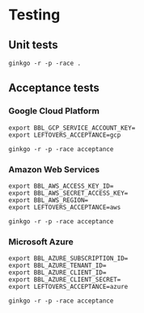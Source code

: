 # Testing

## Unit tests

```
ginkgo -r -p -race .
```

## Acceptance tests


### Google Cloud Platform

```
export BBL_GCP_SERVICE_ACCOUNT_KEY=
export LEFTOVERS_ACCEPTANCE=gcp

ginkgo -r -p -race acceptance
```


### Amazon Web Services

```
export BBL_AWS_ACCESS_KEY_ID=
export BBL_AWS_SECRET_ACCESS_KEY=
export BBL_AWS_REGION=
export LEFTOVERS_ACCEPTANCE=aws

ginkgo -r -p -race acceptance
```


### Microsoft Azure

```
export BBL_AZURE_SUBSCRIPTION_ID=
export BBL_AZURE_TENANT_ID=
export BBL_AZURE_CLIENT_ID=
export BBL_AZURE_CLIENT_SECRET=
export LEFTOVERS_ACCEPTANCE=azure

ginkgo -r -p -race acceptance
```

